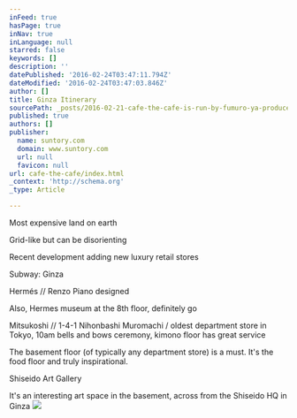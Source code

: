 ```yaml
---
inFeed: true
hasPage: true
inNav: true
inLanguage: null
starred: false
keywords: []
description: ''
datePublished: '2016-02-24T03:47:11.794Z'
dateModified: '2016-02-24T03:47:03.846Z'
author: []
title: Ginza Itinerary
sourcePath: _posts/2016-02-21-cafe-the-cafe-is-run-by-fumuro-ya-produced-by-kaga-fu-f.md
published: true
authors: []
publisher:
  name: suntory.com
  domain: www.suntory.com
  url: null
  favicon: null
url: cafe-the-cafe/index.html
_context: 'http://schema.org'
_type: Article

---
```

Most expensive land on earth

Grid-like but can be disorienting

Recent development adding new luxury retail stores

Subway: Ginza

Hermés // Renzo Piano designed

Also, Hermes museum at the 8th floor, definitely go

Mitsukoshi // 1-4-1 Nihonbashi Muromachi / oldest department store in Tokyo, 10am bells and bows ceremony, kimono floor has great service

The basement floor (of typically any department store) is a must. It's the food floor and truly inspirational.

Shiseido Art Gallery

It's an interesting art space in the basement, across from the Shiseido HQ in Ginza
![](https://the-grid-user-content.s3-us-west-2.amazonaws.com/f294e0b8-ea50-43b0-9095-4e574d9cb7f5.jpg)